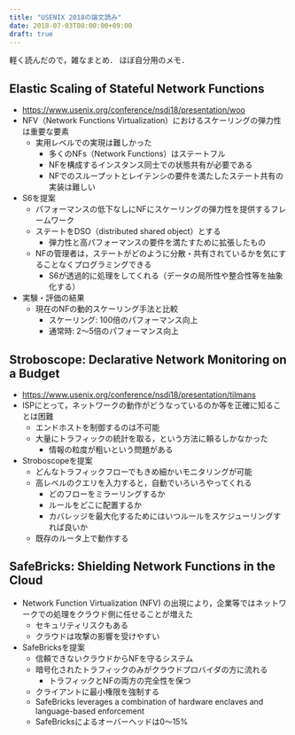 ```yaml
---
title: "USENIX 2018の論文読み"
date: 2018-07-03T00:00:00+09:00
draft: true
---
```


軽く読んだので，雑なまとめ．
ほぼ自分用のメモ．

## Elastic Scaling of Stateful Network Functions
* https://www.usenix.org/conference/nsdi18/presentation/woo
* NFV（Network Functions Virtualization）におけるスケーリングの弾力性は重要な要素
    * 実用レベルでの実現は難しかった
        * 多くのNFs（Network Functions）はステートフル
        * NFを構成するインスタンス同士での状態共有が必要である
        * NFでのスループットとレイテンシの要件を満たしたステート共有の実装は難しい
* S6を提案
    * パフォーマンスの低下なしにNFにスケーリングの弾力性を提供するフレームワーク
    * ステートをDSO（distributed shared object）とする
        * 弾力性と高パフォーマンスの要件を満たすために拡張したもの
    * NFの管理者は，ステートがどのように分散・共有されているかを気にすることなくプログラミングできる
        * S6が透過的に処理をしてくれる（データの局所性や整合性等を抽象化する）
* 実験・評価の結果
    * 現在のNFの動的スケーリング手法と比較
        * スケーリング: 100倍のパフォーマンス向上
        * 通常時: 2〜5倍のパフォーマンス向上

## Stroboscope: Declarative Network Monitoring on a Budget
* https://www.usenix.org/conference/nsdi18/presentation/tilmans
* ISPにとって，ネットワークの動作がどうなっているのか等を正確に知ることは困難
    * エンドホストを制御するのは不可能
    * 大量にトラフィックの統計を取る，という方法に頼るしかなかった
        * 情報の粒度が粗いという問題がある
* Stroboscopeを提案
    * どんなトラフィックフローでもきめ細かいモニタリングが可能
    * 高レベルのクエリを入力すると，自動でいろいろやってくれる
        * どのフローをミラーリングするか
        * ルールをどこに配置するか
        * カバレッジを最大化するためにはいつルールをスケジューリングすれば良いか
    * 既存のルータ上で動作する

## SafeBricks: Shielding Network Functions in the Cloud
* Network Function Virtualization (NFV) の出現により，企業等ではネットワークでの処理をクラウド側に任せることが増えた
    * セキュリティリスクもある
    * クラウドは攻撃の影響を受けやすい
* SafeBricksを提案
    * 信頼できないクラウドからNFを守るシステム
    * 暗号化されたトラフィックのみがクラウドプロバイダの方に流れる
        * トラフィックとNFの両方の完全性を保つ
    * クライアントに最小権限を強制する
    * SafeBricks leverages a combination of hardware enclaves and language-based enforcement
    * SafeBricksによるオーバーヘッドは0〜15%

